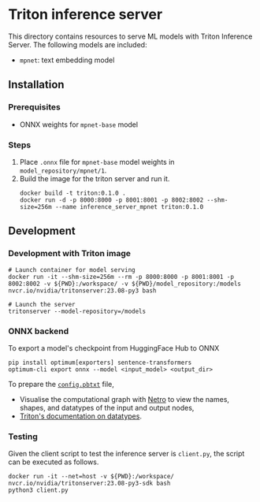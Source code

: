 # Triton inference server

This directory contains resources to serve ML models with Triton Inference Server. The following models are included:

- `mpnet`: text embedding model

## Installation

### Prerequisites

- ONNX weights for `mpnet-base` model

### Steps

1. Place `.onnx` file for `mpnet-base` model weights in `model_repository/mpnet/1`.
2. Build the image for the triton server and run it.
   ```
   docker build -t triton:0.1.0 .
   docker run -d -p 8000:8000 -p 8001:8001 -p 8002:8002 --shm-size=256m --name inference_server_mpnet triton:0.1.0
   ```

## Development

### Development with Triton image

```
# Launch container for model serving
docker run -it --shm-size=256m --rm -p 8000:8000 -p 8001:8001 -p 8002:8002 -v ${PWD}:/workspace/ -v ${PWD}/model_repository:/models nvcr.io/nvidia/tritonserver:23.08-py3 bash

# Launch the server
tritonserver --model-repository=/models
```

### ONNX backend

To export a model's checkpoint from HuggingFace Hub to ONNX

```{bash}
pip install optimum[exporters] sentence-transformers
optimum-cli export onnx --model <input_model> <output_dir>
```

To prepare the [`config.pbtxt`](https://docs.nvidia.com/deeplearning/triton-inference-server/user-guide/docs/user_guide/model_configuration.html) file,
- Visualise the computational graph with [Netro](https://netron.app/) to view the names, shapes, and datatypes of the input and output nodes,
- [Triton's documentation on datatypes](https://docs.nvidia.com/deeplearning/triton-inference-server/user-guide/docs/user_guide/model_configuration.html#datatypes).

### Testing

Given the client script to test the inference server is `client.py`, the script can be executed as follows.

```
docker run -it --net=host -v ${PWD}:/workspace/ nvcr.io/nvidia/tritonserver:23.08-py3-sdk bash
python3 client.py
```
